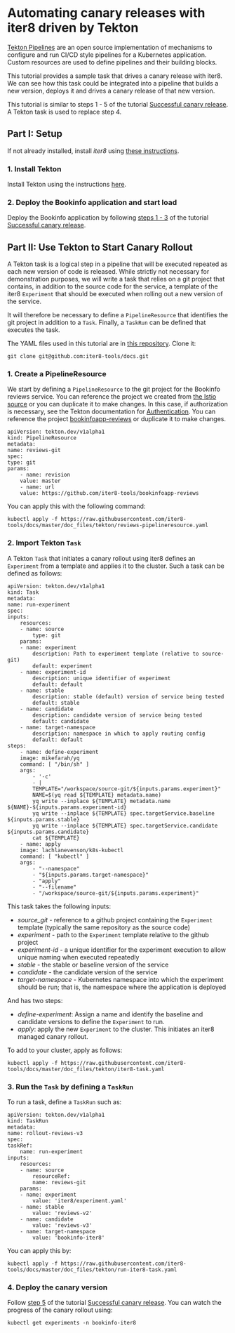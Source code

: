 # Automating canary releases with iter8 driven by Tekton

[Tekton Pipelines](https://github.com/tektoncd/pipeline/tree/master/docs) are an open source implementation of mechanisms to configure and run CI/CD style pipelines for a Kubernetes application. Custom resources are used to define pipelines and their building blocks.

This tutorial provides a sample task that drives a canary release with iter8. We can see how this task could be integrated into a pipeline that builds a new version, deploys it and drives a canary release of that new version.

This tutorial is similar to steps 1 - 5 of the tutorial [Successful canary release](iter8_bookinfo_istio.md#part-1-successful-canary-release-reviews-v2-to-reviews-v3). A Tekton task is used to replace step 4.

## Part I: Setup

If not already installed, install _iter8_ using [these instructions](iter8_install.md).

### 1. Install Tekton

Install Tekton using the instructions [here](https://github.com/tektoncd/pipeline/blob/master/docs/install.md).

### 2. Deploy the Bookinfo application and start load

Deploy the Bookinfo application by following [steps 1 - 3](iter8_bookinfo_istio.md#1-deploy-the-bookinfo-application) of the tutorial [Successful canary release](iter8_bookinfo_istio.md#part-1-successful-canary-release-reviews-v2-to-reviews-v3).

## Part II: Use Tekton to Start Canary Rollout

A Tekton task is a logical step in a pipeline that will be executed repeated as each new version of code is released. While strictly not necessary for demonstration purposes, we will write a task that relies on a git project that contains, in addition to the source code for the service, a template of the iter8 `Experiment` that should be executed when rolling out a new version of the service.

It will therefore be necessary to define a `PipelineResource` that identifies the git project in addition to a `Task`. Finally, a `TaskRun` can be defined that executes the task.

The YAML files used in this tutorial are in [this repository](https://github.com/iter8-tools/docs). Clone it:

    git clone git@github.com:iter8-tools/docs.git

### 1. Create a PipelineResource

We start by defining a `PipelineResource` to the git project for the Bookinfo reviews service. You can reference the project we created from [the Istio source](https://github.com/istio/istio/tree/master/samples/bookinfo/src/reviews) or you can duplicate it to make changes. In this case, if authorization is necessary, see the Tekton documentation for [Authentication](https://github.com/tektoncd/pipeline/blob/master/docs/auth.md).
You can reference the project [bookinfoapp-reviews](https://github.com/iter8-tools/bookinfoapp-reviews) or duplicate it to make changes.

    apiVersion: tekton.dev/v1alpha1
    kind: PipelineResource
    metadata:
    name: reviews-git
    spec:
    type: git
    params:
        - name: revision
        value: master
        - name: url
        value: https://github.com/iter8-tools/bookinfoapp-reviews

You can apply this with the following command:

    kubectl apply -f https://raw.githubusercontent.com/iter8-tools/docs/master/doc_files/tekton/reviews-pipelineresource.yaml

### 2. Import Tekton `Task`

A Tekton `Task` that initiates a canary rollout using iter8 defines an `Experiment` from a template and applies it to the cluster. Such a task can be defined as follows:

    apiVersion: tekton.dev/v1alpha1
    kind: Task
    metadata:
    name: run-experiment
    spec:
    inputs:
        resources:
        - name: source
            type: git
        params:
        - name: experiment
            description: Path to experiment template (relative to source-git)
            default: experiment
        - name: experiment-id
            description: unique identifier of experiment 
            default: default
        - name: stable
            description: stable (default) version of service being tested
            default: stable
        - name: candidate
            description: candidate version of service being tested 
            default: candidate
        - name: target-namespace
            description: namespace in which to apply routing config
            default: default
    steps:
        - name: define-experiment
        image: mikefarah/yq
        command: [ "/bin/sh" ]
        args:
            - '-c'
            - |
            TEMPLATE="/workspace/source-git/${inputs.params.experiment}"
            NAME=$(yq read ${TEMPLATE} metadata.name)
            yq write --inplace ${TEMPLATE} metadata.name ${NAME}-${inputs.params.experiment-id}
            yq write --inplace ${TEMPLATE} spec.targetService.baseline ${inputs.params.stable}
            yq write --inplace ${TEMPLATE} spec.targetService.candidate ${inputs.params.candidate}
            cat ${TEMPLATE}
        - name: apply
        image: lachlanevenson/k8s-kubectl
        command: [ "kubectl" ]
        args:
            - "--namespace"
            - "${inputs.params.target-namespace}"
            - "apply"
            - "--filename"
            - "/workspace/source-git/${inputs.params.experiment}"

This task takes the following inputs:

- _source_git_ - reference to a github project containing the `Experiment` template (typically the same repository as the source code)
- _experiment_ - path to the `Experiment` template relative to the github project
- _experiment-id_ - a unique identifier for the experiment execution to allow unique naming when executed repeatedly
- _stable_ - the stable or baseline version of the service
- _candidate_ - the candidate version of the service
- _target-namespace_ - Kubernetes namespace into which the experiment should be run; that is, the namespace where the application is deployed

And has two steps:

- _define-experiment_: Assign a name and identify the baseline and candidate versions to define the `Experiment` to run.
- _apply_: apply the new `Experiment` to the cluster. This initiates an iter8 managed canary rollout.

To add to your cluster, apply as follows:

    kubectl apply -f https://raw.githubusercontent.com/iter8-tools/docs/master/doc_files/tekton/iter8-task.yaml

### 3. Run the `Task` by defining a `TaskRun`

To run a task, define a `TaskRun` such as:

    apiVersion: tekton.dev/v1alpha1
    kind: TaskRun
    metadata:
    name: rollout-reviews-v3
    spec:
    taskRef:
        name: run-experiment
    inputs:
        resources:
        - name: source
            resourceRef:
            name: reviews-git
        params:
        - name: experiment
            value: 'iter8/experiment.yaml'
        - name: stable
            value: 'reviews-v2'
        - name: candidate
            value: 'reviews-v3'
        - name: target-namespace
            value: 'bookinfo-iter8'

You can apply this by:

    kubectl apply -f https://raw.githubusercontent.com/iter8-tools/docs/master/doc_files/tekton/run-iter8-task.yaml

### 4. Deploy the canary version

Follow [step 5](iter8_bookinfo_istio.md#5-deploy-the-canary-version-and-start-the-rollout) of the tutorial [Successful canary release](iter8_bookinfo_istio.md#part-1-successful-canary-release-reviews-v2-to-reviews-v3).
You can watch the progress of the canary rollout using:

    kubectl get experiments -n bookinfo-iter8
